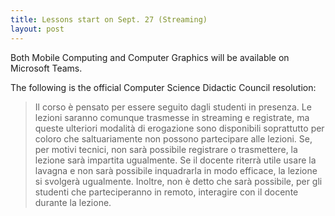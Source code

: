```yaml
---
title: Lessons start on Sept. 27 (Streaming)
layout: post
---
```


Both Mobile Computing and Computer Graphics will be available on Microsoft Teams.

The following is the official Computer Science Didactic Council resolution:

> Il corso è pensato per essere seguito dagli studenti in presenza. Le lezioni saranno comunque trasmesse in streaming e registrate, ma queste ulteriori modalità di erogazione sono disponibili soprattutto per coloro che saltuariamente non possono partecipare alle lezioni.
> Se, per motivi tecnici, non sarà possibile registrare o trasmettere, la lezione sarà impartita ugualmente. Se il docente riterrà utile usare la lavagna e non sarà possibile inquadrarla in modo efficace, la lezione si svolgerà ugualmente. Inoltre, non è detto che sarà possibile, per gli studenti che parteciperanno in remoto, interagire con il docente durante la lezione.